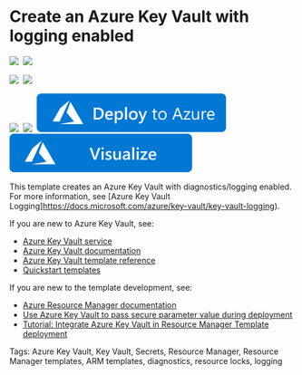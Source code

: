 # Create an Azure Key Vault with logging enabled

<IMG SRC="https://azurequickstartsservice.blob.core.windows.net/badges/201-key-vault-with-logging-create/PublicLastTestDate.svg" />&nbsp;
<IMG SRC="https://azurequickstartsservice.blob.core.windows.net/badges/201-key-vault-with-logging-create/PublicDeployment.svg" />&nbsp;

<IMG SRC="https://azurequickstartsservice.blob.core.windows.net/badges/201-key-vault-with-logging-create/FairfaxLastTestDate.svg" />&nbsp;
<IMG SRC="https://azurequickstartsservice.blob.core.windows.net/badges/201-key-vault-with-logging-create/FairfaxDeployment.svg" />&nbsp;

<IMG SRC="https://azurequickstartsservice.blob.core.windows.net/badges/201-key-vault-with-logging-create/BestPracticeResult.svg" />&nbsp;
<IMG SRC="https://azurequickstartsservice.blob.core.windows.net/badges/201-key-vault-with-logging-create/CredScanResult.svg" />&nbsp;
<a href="https://portal.azure.com/#create/Microsoft.Template/uri/https%3A%2F%2Fraw.githubusercontent.com%2FAzure%2Fazure-quickstart-templates%2Fmaster%2F201-key-vault-with-logging-create%2Fazuredeploy.json" target="_blank">
    <img src="https://raw.githubusercontent.com/Azure/azure-quickstart-templates/master/1-CONTRIBUTION-GUIDE/images/deploytoazure.svg?sanitize=true"/>
</a>
<a href="http://armviz.io/#/?load=https%3A%2F%2Fraw.githubusercontent.com%2FAzure%2Fazure-quickstart-templates%2Fmaster%2F201-key-vault-with-logging-create%2Fazuredeploy.json" target="_blank">
    <img src="https://raw.githubusercontent.com/Azure/azure-quickstart-templates/master/1-CONTRIBUTION-GUIDE/images/visualizebutton.svg?sanitize=true"/>
</a>

This template creates an Azure Key Vault with diagnostics/logging enabled. For more information, see [Azure Key Vault Logging]https://docs.microsoft.com/azure/key-vault/key-vault-logging).

If you are new to Azure Key Vault, see:

- [Azure Key Vault service](https://azure.microsoft.com/services/key-vault/)
- [Azure Key Vault documentation](https://docs.microsoft.com/azure/key-vault/)
- [Azure Key Vault template reference](https://docs.microsoft.com/azure/templates/microsoft.keyvault/allversions)
- [Quickstart templates](https://azure.microsoft.com/resources/templates/?resourceType=Microsoft.Keyvault)

If you are new to the template development, see:

- [Azure Resource Manager documentation](https://docs.microsoft.com/en-us/azure/azure-resource-manager/)
- [Use Azure Key Vault to pass secure parameter value during deployment](https://docs.microsoft.com/azure/azure-resource-manager/resource-manager-keyvault-parameter)
- [Tutorial: Integrate Azure Key Vault in Resource Manager Template deployment](https://docs.microsoft.com/azure/azure-resource-manager/resource-manager-tutorial-use-key-vault)

Tags: Azure Key Vault, Key Vault, Secrets, Resource Manager, Resource Manager templates, ARM templates, diagnostics, resource locks, logging

